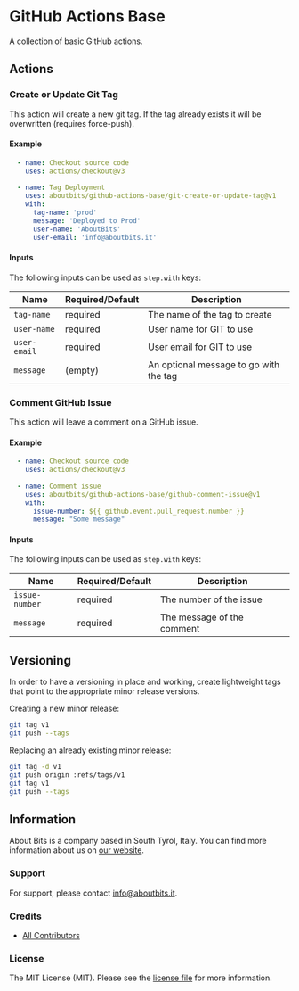 # GitHub Actions Base

A collection of basic GitHub actions.

## Actions

### Create or Update Git Tag

This action will create a new git tag. If the tag already exists it will be overwritten (requires force-push).

#### Example

```yaml
  - name: Checkout source code
    uses: actions/checkout@v3
    
  - name: Tag Deployment
    uses: aboutbits/github-actions-base/git-create-or-update-tag@v1
    with:
      tag-name: 'prod'
      message: 'Deployed to Prod'
      user-name: 'AboutBits'
      user-email: 'info@aboutbits.it'
```

#### Inputs

The following inputs can be used as `step.with` keys:

| Name                | Required/Default | Description                              |
|---------------------|------------------|------------------------------------------|
| `tag-name`          | required         | The name of the tag to create            |
| `user-name`         | required         | User name for GIT to use                 |
| `user-email`        | required         | User email for GIT to use                |
| `message`           | (empty)          | An optional message to go with the tag   |

### Comment GitHub Issue

This action will leave a comment on a GitHub issue.

#### Example

```yaml
  - name: Checkout source code
    uses: actions/checkout@v3
    
  - name: Comment issue
    uses: aboutbits/github-actions-base/github-comment-issue@v1
    with:
      issue-number: ${{ github.event.pull_request.number }}
      message: "Some message"
```

#### Inputs

The following inputs can be used as `step.with` keys:

| Name                | Required/Default | Description                              |
|---------------------|------------------|------------------------------------------|
| `issue-number`      | required         | The number of the issue                  |
| `message`           | required         | The message of the comment               |



## Versioning

In order to have a versioning in place and working, create lightweight tags that point to the appropriate minor release versions.

Creating a new minor release:

```bash
git tag v1
git push --tags
```

Replacing an already existing minor release:

```bash
git tag -d v1
git push origin :refs/tags/v1
git tag v1
git push --tags
```

## Information

About Bits is a company based in South Tyrol, Italy. You can find more information about us on [our website](https://aboutbits.it).

### Support

For support, please contact [info@aboutbits.it](mailto:info@aboutbits.it).

### Credits

- [All Contributors](../../contributors)

### License

The MIT License (MIT). Please see the [license file](license.md) for more information.
